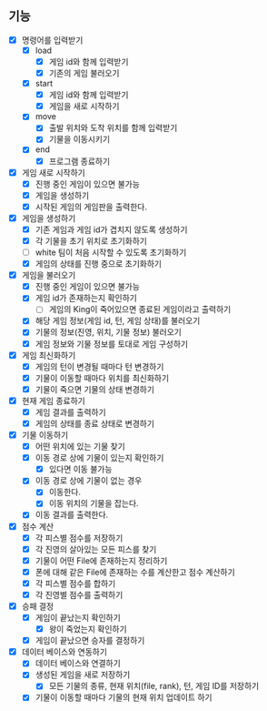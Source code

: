 ## 기능

- [x] 명령어를 입력받기
    - [x] load
        - [x] 게임 id와 함께 입력받기
        - [x] 기존의 게임 불러오기
    - [x] start
        - [x] 게임 id와 함께 입력받기
        - [x] 게임을 새로 시작하기
    - [x] move
        - [x] 출발 위치와 도착 위치를 함께 입력받기
        - [x] 기물을 이동시키기
    - [x] end
        - [x] 프로그램 종료하기

- [x] 게임 새로 시작하기
    - [x] 진행 중인 게임이 있으면 불가능
    - [x] 게임을 생성하기
    - [x] 시작된 게임의 게임판을 출력한다.

- [x] 게임을 생성하기
    - [x] 기존 게임과 게임 id가 겹치지 않도록 생성하기
    - [x] 각 기물을 초기 위치로 초기화하기
    - [ ] white 팀이 처음 시작할 수 있도록 초기화하기
    - [x] 게임의 상태를 진행 중으로 초기화하기

- [x] 게임을 불러오기
    - [x] 진행 중인 게임이 있으면 불가능
    - [x] 게임 id가 존재하는지 확인하기
        - [ ] 게임의 King이 죽어있으면 종료된 게임이라고 출력하기
    - [x] 해당 게임 정보(게임 id, 턴, 게임 상태)를 불러오기
    - [x] 기물의 정보(진영, 위치, 기물 정보) 불러오기
    - [x] 게임 정보와 기물 정보를 토대로 게임 구성하기

- [x] 게임 최신화하기
    - [x] 게임의 턴이 변경될 때마다 턴 변경하기
    - [x] 기물이 이동할 때마다 위치를 최신화하기
    - [x] 기물이 죽으면 기물의 상태 변경하기

- [x] 현재 게임 종료하기
    - [x] 게임 결과를 출력하기
    - [x] 게임의 상태를 종료 상태로 변경하기

- [x] 기물 이동하기
    - [x] 어떤 위치에 있는 기물 찾기
    - [x] 이동 경로 상에 기물이 있는지 확인하기
        - [x] 있다면 이동 불가능
    - [x] 이동 경로 상에 기물이 없는 경우
        - [x] 이동한다.
        - [x] 이동 위치의 기물을 잡는다.
    - [x] 이동 결과를 출력한다.

- [x] 점수 계산
    - [x] 각 피스별 점수를 저장하기
    - [x] 각 진영의 살아있는 모든 피스를 찾기
    - [x] 기물이 어떤 File에 존재하는지 정리하기
    - [x] 폰에 대해 같은 File에 존재하는 수를 계산한고 점수 계산하기
    - [x] 각 피스별 점수를 합하기
    - [x] 각 진영별 점수를 출력하기

- [x] 승패 결정
    - [x] 게임이 끝났는지 확인하기
        - [x] 왕이 죽었는지 확인하기
    - [x] 게임이 끝났으면 승자를 결정하기

- [x] 데이터 베이스와 연동하기
    - [x] 데이터 베이스와 연결하기
    - [x] 생성된 게임을 새로 저장하기
        - [x] 모든 기물의 종류, 현재 위치(file, rank), 턴, 게임 ID를 저장하기
    - [x] 기물이 이동할 때마다 기물의 현재 위치 업데이트 하기